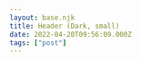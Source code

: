 ```yaml
---
layout: base.njk
title: Header (Dark, small)
date: 2022-04-20T09:56:09.000Z
tags: ["post"]
---
```



